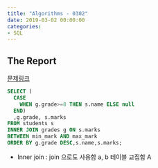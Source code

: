 ```yaml
---
title: "Algorithms - 0302"
date: 2019-03-02 00:00:00
categories:
- SQL
---
```


## The Report
[문제링크](https://www.hackerrank.com/challenges/the-report/problem)

```sql
SELECT (
  CASE
    WHEN g.grade>=8 THEN s.name ELSE null
  END)
  ,g.grade, s.marks
FROM students s
INNER JOIN grades g ON s.marks
BETWEEN min_mark AND max_mark
ORDER BY g.grade DESC,s.name,s.marks;
```

- Inner join : join 으로도 사용함 a, b 테이블 교집합
A
